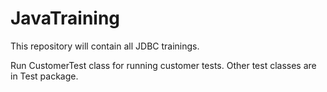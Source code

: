 # JavaTraining

This repository will contain all JDBC trainings.

Run CustomerTest class for running customer tests.
Other test classes are in Test package. 
